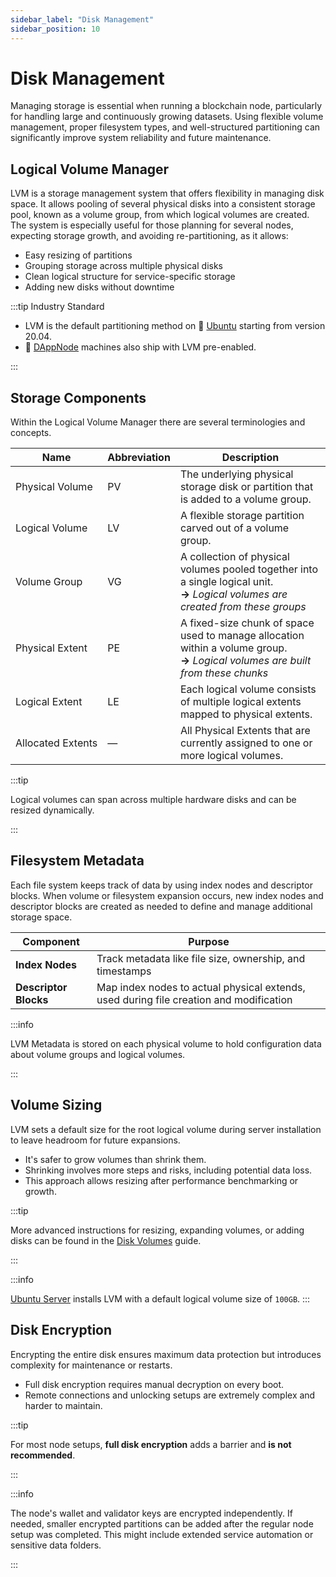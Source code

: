 ```yaml
---
sidebar_label: "Disk Management"
sidebar_position: 10
---
```


# Disk Management

Managing storage is essential when running a blockchain node, particularly for handling large and continuously growing datasets. Using flexible volume management, proper filesystem types, and well-structured partitioning can significantly improve system reliability and future maintenance.

## Logical Volume Manager

LVM is a storage management system that offers flexibility in managing disk space. It allows pooling of several physical disks into a consistent storage pool, known as a volume group, from which logical volumes are created. The system is especially useful for those planning for several nodes, expecting storage growth, and avoiding re-partitioning, as it allows:

- Easy resizing of partitions
- Grouping storage across multiple physical disks
- Clean logical structure for service-specific storage
- Adding new disks without downtime

:::tip Industry Standard

- LVM is the default partitioning method on 🔶 [Ubuntu](https://ubuntu.com/download) starting from version 20.04.
- 🎨 [DAppNode](https://dappnode.com/) machines also ship with LVM pre-enabled.

:::

## Storage Components

Within the Logical Volume Manager there are several terminologies and concepts.

| Name                             | Abbreviation | Description                                                                                                                               |
| -------------------------------- | ------------ | ----------------------------------------------------------------------------------------------------------------------------------------- |
| <nobr> Physical Volume </nobr>   | PV           | The underlying physical storage disk or partition that is added to a volume group.                                                        |
| <nobr> Logical Volume </nobr>    | LV           | A flexible storage partition carved out of a volume group.                                                                                |
| <nobr> Volume Group </nobr>      | VG           | A collection of physical volumes pooled together into a single logical unit. <br /> **→** _Logical volumes are created from these groups_ |
| <nobr> Physical Extent </nobr>   | PE           | A fixed-size chunk of space used to manage allocation within a volume group. <br /> **→** _Logical volumes are built from these chunks_   |
| <nobr> Logical Extent </nobr>    | LE           | Each logical volume consists of multiple logical extents mapped to physical extents.                                                      |
| <nobr> Allocated Extents </nobr> | —            | All Physical Extents that are currently assigned to one or more logical volumes.                                                          |

:::tip

Logical volumes can span across multiple hardware disks and can be resized dynamically.

:::

## Filesystem Metadata

Each file system keeps track of data by using index nodes and descriptor blocks. When volume or filesystem expansion occurs, new index nodes and descriptor blocks are created as needed to define and manage additional storage space.

| Component             | Purpose                                                                                |
| --------------------- | -------------------------------------------------------------------------------------- |
| **Index Nodes**       | Track metadata like file size, ownership, and timestamps                               |
| **Descriptor Blocks** | Map index nodes to actual physical extends, used during file creation and modification |

:::info

LVM Metadata is stored on each physical volume to hold configuration data about volume groups and logical volumes.

:::

## Volume Sizing

LVM sets a default size for the root logical volume during server installation to leave headroom for future expansions.

- It's safer to grow volumes than shrink them.
- Shrinking involves more steps and risks, including potential data loss.
- This approach allows resizing after performance benchmarking or growth.

:::tip

More advanced instructions for resizing, expanding volumes, or adding disks can be found in the [Disk Volumes](/docs/guides/system-setup/disk-volumes.md) guide.

:::

:::info

[Ubuntu Server](/docs/guides/system-setup/disk-volumes.md) installs LVM with a default logical volume size of `100GB`.
:::

## Disk Encryption

Encrypting the entire disk ensures maximum data protection but introduces complexity for maintenance or restarts.

- Full disk encryption requires manual decryption on every boot.
- Remote connections and unlocking setups are extremely complex and harder to maintain.

:::tip

For most node setups, **full disk encryption** adds a barrier and **is not recommended**.

:::

:::info

The node's wallet and validator keys are encrypted independently. If needed, smaller encrypted partitions can be added after the regular node setup was completed. This might include extended service automation or sensitive data folders.

:::
